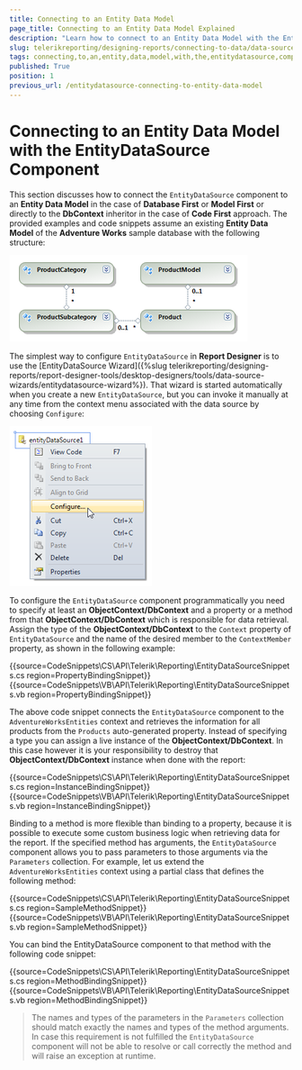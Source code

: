 ```yaml
---
title: Connecting to an Entity Data Model
page_title: Connecting to an Entity Data Model Explained
description: "Learn how to connect to an Entity Data Model with the EntityDataSource component in Telerik Reporting."
slug: telerikreporting/designing-reports/connecting-to-data/data-source-components/entitydatasource-component/connecting-to-an-entity-data-model-with-the-entitydatasource-component
tags: connecting,to,an,entity,data,model,with,the,entitydatasource,component
published: True
position: 1
previous_url: /entitydatasource-connecting-to-entity-data-model
---
```


# Connecting to an Entity Data Model with the EntityDataSource Component

This section discusses how to connect the `EntityDataSource` component to an __Entity Data Model__ in the case of __Database First__ or __Model First__ or directly to the __DbContext__ inheritor in the case of __Code First__ approach. The provided examples and code snippets assume an existing __Entity Data Model__ of the __Adventure Works__ sample database with the following structure:

![The structure of the Entity Data Model of the Adventure Works sample database we are going to use in the examples](images/DataSources/EntityDataSourceAdventureWorksEntityModel.png)

The simplest way to configure `EntityDataSource` in __Report Designer__ is to use the [EntityDataSource Wizard]({%slug telerikreporting/designing-reports/report-designer-tools/desktop-designers/tools/data-source-wizards/entitydatasource-wizard%}). That wizard is started automatically when you create a new `EntityDataSource`, but you can invoke it manually at any time from the context menu associated with the data source by choosing `Configure`:

![The context menu of the EntityDataSource component with the Configure option chosen](images/DataSources/EntityDataSourceConfigure.png)

To configure the `EntityDataSource` component programmatically you need to specify at least an __ObjectContext/DbContext__ and a property or a method from that __ObjectContext/DbContext__ which is responsible for data retrieval. Assign the type of the __ObjectContext/DbContext__ to the `Context` property of `EntityDataSource` and the name of the desired member to the `ContextMember` property, as shown in the following example:

{{source=CodeSnippets\CS\API\Telerik\Reporting\EntityDataSourceSnippets.cs region=PropertyBindingSnippet}}
{{source=CodeSnippets\VB\API\Telerik\Reporting\EntityDataSourceSnippets.vb region=PropertyBindingSnippet}}

The above code snippet connects the `EntityDataSource` component to the `AdventureWorksEntities` context and retrieves the information for all products from the `Products` auto-generated property. Instead of specifying a type you can assign a live instance of the __ObjectContext/DbContext__. In this case however it is your responsibility to destroy that __ObjectContext/DbContext__ instance when done with the report:

{{source=CodeSnippets\CS\API\Telerik\Reporting\EntityDataSourceSnippets.cs region=InstanceBindingSnippet}}
{{source=CodeSnippets\VB\API\Telerik\Reporting\EntityDataSourceSnippets.vb region=InstanceBindingSnippet}}

Binding to a method is more flexible than binding to a property, because it is possible to execute some custom business logic when retrieving data for the report. If the specified method has arguments, the `EntityDataSource` component allows you to pass parameters to those arguments via the `Parameters` collection. For example, let us extend the `AdventureWorksEntities` context using a partial class that defines the following method:

{{source=CodeSnippets\CS\API\Telerik\Reporting\EntityDataSourceSnippets.cs region=SampleMethodSnippet}}
{{source=CodeSnippets\VB\API\Telerik\Reporting\EntityDataSourceSnippets.vb region=SampleMethodSnippet}}

You can bind the EntityDataSource component to that method with the following code snippet:

{{source=CodeSnippets\CS\API\Telerik\Reporting\EntityDataSourceSnippets.cs region=MethodBindingSnippet}}
{{source=CodeSnippets\VB\API\Telerik\Reporting\EntityDataSourceSnippets.vb region=MethodBindingSnippet}}

> The names and types of the parameters in the `Parameters` collection should match exactly the names and types of the method arguments. In case this requirement is not fulfilled the `EntityDataSource` component will not be able to resolve or call correctly the method and will raise an exception at runtime.
